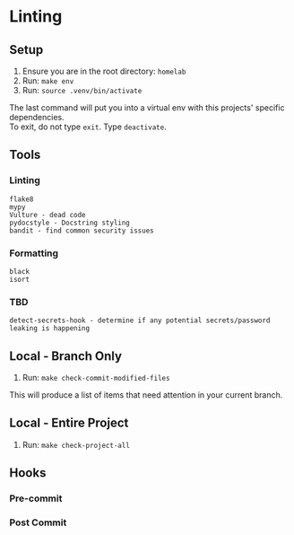 # Linting  

## Setup  
1. Ensure you are in the root directory: `homelab`  
2. Run: `make env`  
3. Run: `source .venv/bin/activate`  
  
The last command will put you into a virtual env with this projects' specific dependencies.  
To exit, do not type `exit`. Type `deactivate`.  
  
## Tools  
  
### Linting  
```  
flake8  
mypy  
Vulture - dead code  
pydocstyle - Docstring styling  
bandit - find common security issues  
```  
  
### Formatting  
```  
black  
isort  
```  
  
### TBD  
  
```  
detect-secrets-hook - determine if any potential secrets/password leaking is happening  
```  
  
## Local - Branch Only  
1. Run: `make check-commit-modified-files`  
  
This will produce a list of items that need attention in your current branch.  
  
## Local - Entire Project  

1. Run: `make check-project-all`  
  
## Hooks  
  
### Pre-commit  
  
### Post Commit